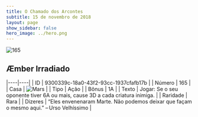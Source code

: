 ```yaml
---
title: O Chamado dos Arcontes
subtitle: 15 de novembro de 2018
layout: page
show_sidebar: false
hero_image: ../hero.png
---
```


![165](https://cdn.keyforgegame.com/media/card_front/pt/341_165_V5XGG2973F82_pt.png)

## Æmber Irradiado

|----|----|
| ID | 9300339c-18a0-43f2-93cc-1937cfafb17b |
| Número | 165 |
| Casa | ![Mars](https://archonarcana.com/images/thumb/d/de/Mars.png/22px-Mars.png "Marte") |
| Tipo | Ação |
| Bônus | 1A |
| Texto | Jogar: Se o seu oponente tiver 6A ou mais, cause 3D a cada criatura inimiga. |
| Raridade | Rara |
| Dizeres | “Eles envenenaram Marte. Não podemos deixar que façam o mesmo aqui.” – Urso Velhíssimo |
